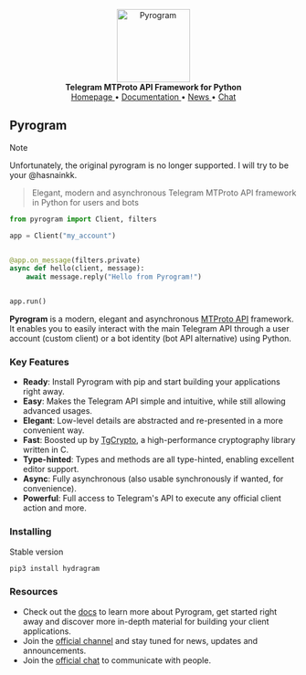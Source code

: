 <p align="center">
    <a href="https://github.com/KurimuzonAkuma/pyrogram">
        <img src="https://files.catbox.moe/ww15t3.jpg" alt="Pyrogram" width="128">
    </a>
    <br>
    <b>Telegram MTProto API Framework for Python</b>
    <br>
    <a href="https://kurigram.live">
        Homepage
    </a>
    •
    <a href="https://docs.kurigram.live">
        Documentation
    </a>
    •
    <a href="https://t.me/kurigram_news">
        News
    </a>
    •
    <a href="https://t.me/kurigram_chat">
        Chat
    </a>
</p>

## Pyrogram

> [!NOTE]
> Unfortunately, the original pyrogram is no longer supported. I will try to be your @hasnainkk.

> Elegant, modern and asynchronous Telegram MTProto API framework in Python for users and bots

``` python
from pyrogram import Client, filters

app = Client("my_account")


@app.on_message(filters.private)
async def hello(client, message):
    await message.reply("Hello from Pyrogram!")


app.run()
```

**Pyrogram** is a modern, elegant and asynchronous [MTProto API](https://docs.kurigram.live/topics/mtproto-vs-botapi)
framework. It enables you to easily interact with the main Telegram API through a user account (custom client) or a bot
identity (bot API alternative) using Python.

### Key Features

- **Ready**: Install Pyrogram with pip and start building your applications right away.
- **Easy**: Makes the Telegram API simple and intuitive, while still allowing advanced usages.
- **Elegant**: Low-level details are abstracted and re-presented in a more convenient way.
- **Fast**: Boosted up by [TgCrypto](https://github.com/pyrogram/tgcrypto), a high-performance cryptography library written in C.
- **Type-hinted**: Types and methods are all type-hinted, enabling excellent editor support.
- **Async**: Fully asynchronous (also usable synchronously if wanted, for convenience).
- **Powerful**: Full access to Telegram's API to execute any official client action and more.

### Installing

Stable version

``` bash
pip3 install hydragram
```

### Resources

- Check out the [docs](https://docs.kurigram.live) to learn more about Pyrogram, get started right
away and discover more in-depth material for building your client applications.
- Join the [official channel](https://t.me/Weeb_Tv) and stay tuned for news, updates and announcements.
- Join the [official chat](https://t.me/Mita_Support) to communicate with people.
